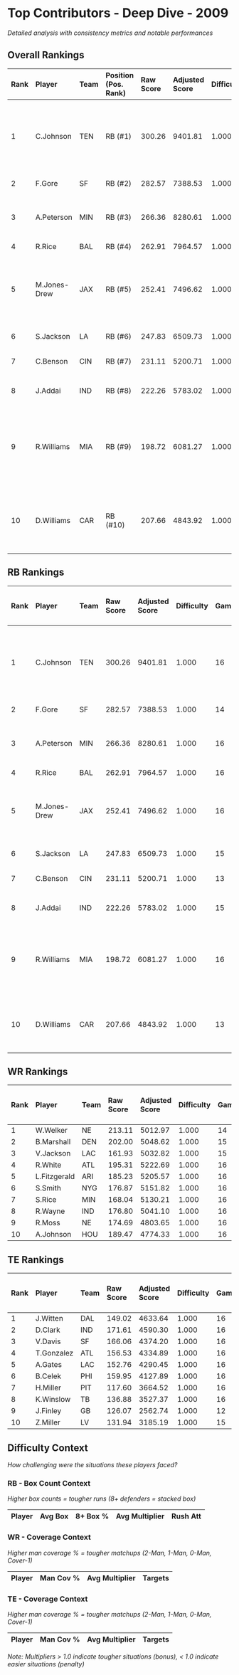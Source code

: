 # Top Contributors - Deep Dive - 2009

*Detailed analysis with consistency metrics and notable performances*

## Overall Rankings

| Rank | Player       | Team | Position (Pos. Rank) | Raw Score | Adjusted Score | Difficulty | Games | Avg/Game | Typical | Consistency | Floor | Ceiling | Peak    | Trend      | Notable Games                                |
| :----| :------------| :----| :--------------------| :---------| :--------------| :----------| :-----| :--------| :-------| :-----------| :-----| :-------| :-------| :----------| :--------------------------------------------|
| 1    | C.Johnson    | TEN  | RB (#1)              | 300.26    | 9401.81        | 1.000      | 16    | 587.61   | 551.20  | 8/1/7       | 481.9 | 746.4   | 927.13  | Increasing | Wk 9 (vs SF), Wk 10 (vs BUF), Wk 17 (vs SEA) |
| 2    | F.Gore       | SF   | RB (#2)              | 282.57    | 7388.53        | 1.000      | 14    | 527.75   | 554.65  | 6/3/5       | 334.5 | 592.5   | 1618.35 | Decreasing | Wk 1 (vs ARI)                                |
| 3    | A.Peterson   | MIN  | RB (#3)              | 266.36    | 8280.61        | 1.000      | 16    | 517.54   | 482.68  | 8/1/7       | 380.8 | 632.7   | 823.88  | Decreasing | Wk 14 (vs CIN), Wk 7 (vs PIT)                |
| 4    | R.Rice       | BAL  | RB (#4)              | 262.91    | 7964.57        | 1.000      | 16    | 497.79   | 528.32  | 8/2/6       | 344.9 | 612.8   | 756.45  | Stable     |                                              |
| 5    | M.Jones-Drew | JAX  | RB (#5)              | 252.41    | 7496.62        | 1.000      | 16    | 468.54   | 440.46  | 8/2/6       | 322.3 | 545.7   | 781.97  | Decreasing | Wk 6 (vs LA), Wk 15 (vs IND), Wk 1 (vs IND)  |
| 6    | S.Jackson    | LA   | RB (#6)              | 247.83    | 6509.73        | 1.000      | 15    | 433.98   | 454.92  | 7/5/3       | 327.5 | 479.8   | 764.88  | Stable     | Wk 10 (vs NO)                                |
| 7    | C.Benson     | CIN  | RB (#7)              | 231.11    | 5200.71        | 1.000      | 13    | 400.05   | 412.54  | 6/2/5       | 259.1 | 504.6   | 804.91  | Decreasing | Wk 5 (vs BAL)                                |
| 8    | J.Addai      | IND  | RB (#8)              | 222.26    | 5783.02        | 1.000      | 15    | 385.53   | 385.28  | 5/2/8       | 297.0 | 501.7   | 605.15  | Increasing | Wk 9 (vs HOU)                                |
| 9    | R.Williams   | MIA  | RB (#9)              | 198.72    | 6081.27        | 1.000      | 16    | 380.08   | 318.18  | 8/2/6       | 276.3 | 482.4   | 681.87  | Stable     | Wk 11 (vs CAR), Wk 7 (vs NO), Wk 14 (vs JAX) |
| 10   | D.Williams   | CAR  | RB (#10)             | 207.66    | 4843.92        | 1.000      | 13    | 372.61   | 334.53  | 5/2/6       | 288.5 | 460.1   | 666.99  | Decreasing | Wk 9 (vs NO), Wk 6 (vs TB), Wk 1 (vs PHI)    |

## RB Rankings

| Rank | Player       | Team | Raw Score | Adjusted Score | Difficulty | Games | Avg/Game | Typical | Consistency | Floor | Ceiling | Peak    | Trend      | Notable Games (>150% Typical)                |
| :----| :------------| :----| :---------| :--------------| :----------| :-----| :--------| :-------| :-----------| :-----| :-------| :-------| :----------| :--------------------------------------------|
| 1    | C.Johnson    | TEN  | 300.26    | 9401.81        | 1.000      | 16    | 587.61   | 551.20  | 8/1/7       | 481.9 | 746.4   | 927.13  | Increasing | Wk 9 (vs SF), Wk 10 (vs BUF), Wk 17 (vs SEA) |
| 2    | F.Gore       | SF   | 282.57    | 7388.53        | 1.000      | 14    | 527.75   | 554.65  | 6/3/5       | 334.5 | 592.5   | 1618.35 | Decreasing | Wk 1 (vs ARI)                                |
| 3    | A.Peterson   | MIN  | 266.36    | 8280.61        | 1.000      | 16    | 517.54   | 482.68  | 8/1/7       | 380.8 | 632.7   | 823.88  | Decreasing | Wk 14 (vs CIN), Wk 7 (vs PIT)                |
| 4    | R.Rice       | BAL  | 262.91    | 7964.57        | 1.000      | 16    | 497.79   | 528.32  | 8/2/6       | 344.9 | 612.8   | 756.45  | Stable     |                                              |
| 5    | M.Jones-Drew | JAX  | 252.41    | 7496.62        | 1.000      | 16    | 468.54   | 440.46  | 8/2/6       | 322.3 | 545.7   | 781.97  | Decreasing | Wk 6 (vs LA), Wk 15 (vs IND), Wk 1 (vs IND)  |
| 6    | S.Jackson    | LA   | 247.83    | 6509.73        | 1.000      | 15    | 433.98   | 454.92  | 7/5/3       | 327.5 | 479.8   | 764.88  | Stable     | Wk 10 (vs NO)                                |
| 7    | C.Benson     | CIN  | 231.11    | 5200.71        | 1.000      | 13    | 400.05   | 412.54  | 6/2/5       | 259.1 | 504.6   | 804.91  | Decreasing | Wk 5 (vs BAL)                                |
| 8    | J.Addai      | IND  | 222.26    | 5783.02        | 1.000      | 15    | 385.53   | 385.28  | 5/2/8       | 297.0 | 501.7   | 605.15  | Increasing | Wk 9 (vs HOU)                                |
| 9    | R.Williams   | MIA  | 198.72    | 6081.27        | 1.000      | 16    | 380.08   | 318.18  | 8/2/6       | 276.3 | 482.4   | 681.87  | Stable     | Wk 11 (vs CAR), Wk 7 (vs NO), Wk 14 (vs JAX) |
| 10   | D.Williams   | CAR  | 207.66    | 4843.92        | 1.000      | 13    | 372.61   | 334.53  | 5/2/6       | 288.5 | 460.1   | 666.99  | Decreasing | Wk 9 (vs NO), Wk 6 (vs TB), Wk 1 (vs PHI)    |

## WR Rankings

| Rank | Player       | Team | Raw Score | Adjusted Score | Difficulty | Games | Avg/Game | Typical | Consistency | Floor | Ceiling | Peak   | Trend      | Notable Games (>150% Typical) |
| :----| :------------| :----| :---------| :--------------| :----------| :-----| :--------| :-------| :-----------| :-----| :-------| :------| :----------| :-----------------------------|
| 1    | W.Welker     | NE   | 213.11    | 5012.97        | 1.000      | 14    | 358.07   | 367.88  | 6/1/7       | 221.1 | 469.8   | 735.26 | Increasing |                               |
| 2    | B.Marshall   | DEN  | 202.00    | 5048.62        | 1.000      | 15    | 336.57   | 319.81  | 7/3/5       | 204.7 | 404.5   | 791.84 | Increasing |                               |
| 3    | V.Jackson    | LAC  | 161.93    | 5032.82        | 1.000      | 15    | 335.52   | 356.92  | 7/2/6       | 224.2 | 450.9   | 566.58 | Decreasing |                               |
| 4    | R.White      | ATL  | 195.31    | 5222.69        | 1.000      | 16    | 326.42   | 318.24  | 8/0/8       | 240.2 | 393.3   | 590.50 | Increasing |                               |
| 5    | L.Fitzgerald | ARI  | 185.23    | 5205.57        | 1.000      | 16    | 325.35   | 313.38  | 8/1/7       | 208.2 | 440.0   | 560.33 | Decreasing |                               |
| 6    | S.Smith      | NYG  | 176.87    | 5151.82        | 1.000      | 16    | 321.99   | 301.03  | 8/3/5       | 250.0 | 358.6   | 542.55 | Stable     |                               |
| 7    | S.Rice       | MIN  | 168.04    | 5130.21        | 1.000      | 16    | 320.64   | 304.31  | 8/1/7       | 239.2 | 394.4   | 512.32 | Increasing |                               |
| 8    | R.Wayne      | IND  | 176.80    | 5041.10        | 1.000      | 16    | 315.07   | 287.47  | 7/1/8       | 211.5 | 353.4   | 689.98 | Decreasing |                               |
| 9    | R.Moss       | NE   | 174.69    | 4803.65        | 1.000      | 16    | 300.23   | 278.29  | 8/0/8       | 194.9 | 366.7   | 708.15 | Stable     |                               |
| 10   | A.Johnson    | HOU  | 189.47    | 4774.33        | 1.000      | 16    | 298.40   | 273.86  | 6/1/9       | 211.4 | 372.8   | 544.68 | Increasing |                               |

## TE Rankings

| Rank | Player     | Team | Raw Score | Adjusted Score | Difficulty | Games | Avg/Game | Typical | Consistency | Floor | Ceiling | Peak   | Trend      | Notable Games (>150% Typical) |
| :----| :----------| :----| :---------| :--------------| :----------| :-----| :--------| :-------| :-----------| :-----| :-------| :------| :----------| :-----------------------------|
| 1    | J.Witten   | DAL  | 149.02    | 4633.64        | 1.000      | 16    | 289.60   | 255.24  | 8/2/6       | 188.8 | 320.3   | 663.63 | Increasing |                               |
| 2    | D.Clark    | IND  | 171.61    | 4590.30        | 1.000      | 16    | 286.89   | 259.32  | 7/1/8       | 199.9 | 382.9   | 571.96 | Stable     |                               |
| 3    | V.Davis    | SF   | 166.06    | 4374.20        | 1.000      | 16    | 273.39   | 206.46  | 8/1/7       | 172.9 | 364.2   | 599.44 | Stable     |                               |
| 4    | T.Gonzalez | ATL  | 156.53    | 4334.89        | 1.000      | 16    | 270.93   | 281.67  | 9/1/6       | 184.8 | 339.4   | 516.35 | Stable     |                               |
| 5    | A.Gates    | LAC  | 152.76    | 4290.45        | 1.000      | 16    | 268.15   | 257.55  | 7/3/6       | 212.1 | 289.5   | 472.68 | Stable     |                               |
| 6    | B.Celek    | PHI  | 159.95    | 4127.89        | 1.000      | 16    | 257.99   | 226.56  | 7/2/7       | 192.5 | 320.2   | 474.77 | Stable     |                               |
| 7    | H.Miller   | PIT  | 117.60    | 3664.52        | 1.000      | 16    | 229.03   | 191.10  | 7/3/6       | 145.2 | 325.3   | 450.88 | Stable     |                               |
| 8    | K.Winslow  | TB   | 136.88    | 3527.37        | 1.000      | 16    | 220.46   | 205.76  | 8/1/7       | 155.8 | 247.9   | 503.64 | Increasing |                               |
| 9    | J.Finley   | GB   | 126.07    | 2562.74        | 1.000      | 12    | 213.56   | 187.08  | 5/1/6       | 131.3 | 261.4   | 486.63 | Increasing |                               |
| 10   | Z.Miller   | LV   | 131.94    | 3185.19        | 1.000      | 15    | 212.35   | 244.23  | 7/2/6       | 111.7 | 301.6   | 514.29 | Increasing |                               |

## Difficulty Context

*How challenging were the situations these players faced?*

### RB - Box Count Context

*Higher box counts = tougher runs (8+ defenders = stacked box)*

| Player | Avg Box | 8+ Box % | Avg Multiplier | Rush Att |
| :------| :-------| :--------| :--------------| :--------|

### WR - Coverage Context

*Higher man coverage % = tougher matchups (2-Man, 1-Man, 0-Man, Cover-1)*

| Player | Man Cov % | Avg Multiplier | Targets |
| :------| :---------| :--------------| :-------|

### TE - Coverage Context

*Higher man coverage % = tougher matchups (2-Man, 1-Man, 0-Man, Cover-1)*

| Player | Man Cov % | Avg Multiplier | Targets |
| :------| :---------| :--------------| :-------|

*Note: Multipliers > 1.0 indicate tougher situations (bonus), < 1.0 indicate easier situations (penalty)*

